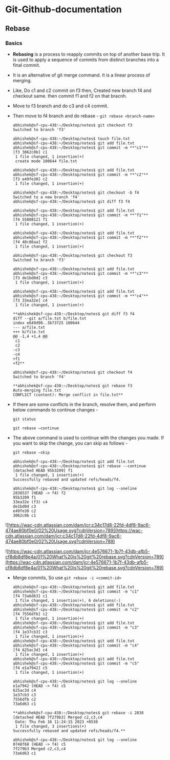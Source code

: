 # Git-Github-documentation
## Rebase

### Basics

- **Rebasing** is a process to reapply commits on top of another base trip. It is used to apply a sequence of commits from distinct branches into a final commit.
- It is an alternative of git merge command. It is a linear process of merging.
- Like, Do c1 and c2 commit on f3 then, Created new branch f4 and checkout same. then commit f1 and f2 on that bracnh.
- Move to f3 branch and do c3 and c4 commit.
- Then move to f4 branch and do rebase - `git rebase <branch-name>`
    
    ```
    abhishek@sf-cpu-438:~/Desktop/notes$ git checkout f3
    Switched to branch 'f3'
    
    abhishek@sf-cpu-438:~/Desktop/notes$ touch file.txt
    abhishek@sf-cpu-438:~/Desktop/notes$ git add file.txt
    abhishek@sf-cpu-438:~/Desktop/notes$ git commit -m **"c1"**
    [f3 3062c0b] c1
     1 file changed, 1 insertion(+)
     create mode 100644 file.txt
    
    abhishek@sf-cpu-438:~/Desktop/notes$ git add file.txt
    abhishek@sf-cpu-438:~/Desktop/notes$ git commit -m **"c2"**
    [f3 e49fe30] c2
     1 file changed, 1 insertion(+)
    
    abhishek@sf-cpu-438:~/Desktop/notes$ git checkout -b f4
    Switched to a new branch 'f4'
    abhishek@sf-cpu-438:~/Desktop/notes$ git diff f3 f4
    
    abhishek@sf-cpu-438:~/Desktop/notes$ git add file.txt
    abhishek@sf-cpu-438:~/Desktop/notes$ git commit -m **"f1"**
    [f4 5580812] f1
     1 file changed, 1 insertion(+)
    
    abhishek@sf-cpu-438:~/Desktop/notes$ git add file.txt
    abhishek@sf-cpu-438:~/Desktop/notes$ git commit -m **"f2"**
    [f4 40c86aa] f2
     1 file changed, 1 insertion(+)
    
    abhishek@sf-cpu-438:~/Desktop/notes$ git checkout f3
    Switched to branch 'f3'
    
    abhishek@sf-cpu-438:~/Desktop/notes$ git add file.txt
    abhishek@sf-cpu-438:~/Desktop/notes$ git commit -m **"c3"**
    [f3 de1bd0d] c3
     1 file changed, 1 insertion(+)
    
    abhishek@sf-cpu-438:~/Desktop/notes$ git add file.txt
    abhishek@sf-cpu-438:~/Desktop/notes$ git commit -m **"c4"**
    [f3 33ea32e] c4
     1 file changed, 1 insertion(+)
    
    **abhishek@sf-cpu-438:~/Desktop/notes$ git diff f3 f4
    diff --git a/file.txt b/file.txt
    index e649d90..3b73725 100644
    --- a/file.txt
    +++ b/file.txt
    @@ -1,4 +1,4 @@
     c1
     c2
    -c3
    -c4
    +f1
    +f2**
    
    abhishek@sf-cpu-438:~/Desktop/notes$ git checkout f4
    Switched to branch 'f4'
    
    **abhishek@sf-cpu-438:~/Desktop/notes$ git rebase f3
    Auto-merging file.txt
    CONFLICT (content): Merge conflict in file.txt**
    ```
    
- If there are some conflicts in the branch, resolve them, and perform below commands to continue changes -
    
    `git status`
    
    `git rebase —continue`
    
- The above command is used to continue with the changes you made. If you want to skip the change, you can skip as follows -
    
    `git rebase —skip`
    
    ```
    abhishek@sf-cpu-438:~/Desktop/notes$ git add file.txt
    abhishek@sf-cpu-438:~/Desktop/notes$ git rebase --continue
    [detached HEAD 95b3209] f1
     1 file changed, 1 insertion(+)
    Successfully rebased and updated refs/heads/f4.
    
    abhishek@sf-cpu-438:~/Desktop/notes$ git log --oneline
    2838537 (HEAD -> f4) f2
    95b3209 f1
    33ea32e (f3) c4
    de1bd0d c3
    e49fe30 c2
    3062c0b c1
    ```
    

![https://wac-cdn.atlassian.com/dam/jcr:c34c17d8-22fd-4df8-9ac6-474ae80bf0e0/02%20Usage.svg?cdnVersion=789](https://wac-cdn.atlassian.com/dam/jcr:c34c17d8-22fd-4df8-9ac6-474ae80bf0e0/02%20Usage.svg?cdnVersion=789)

![https://wac-cdn.atlassian.com/dam/jcr:4e576671-1b7f-43db-afb5-cf8db8df8e4a/01%20What%20is%20git%20rebase.svg?cdnVersion=789](https://wac-cdn.atlassian.com/dam/jcr:4e576671-1b7f-43db-afb5-cf8db8df8e4a/01%20What%20is%20git%20rebase.svg?cdnVersion=789)

- Merge commits, So use `git rebase -i <commit-id>`
    
    ```
    abhishek@sf-cpu-438:~/Desktop/notes$ git add file.txt
    abhishek@sf-cpu-438:~/Desktop/notes$ git commit -m "c1"
    [f4 73a6d63] c1
     1 file changed, 1 insertion(+), 6 deletions(-)
    abhishek@sf-cpu-438:~/Desktop/notes$ git add file.txt
    abhishek@sf-cpu-438:~/Desktop/notes$ git commit -m "c2"
    [f4 7556dfb] c2
     1 file changed, 1 insertion(+)
    abhishek@sf-cpu-438:~/Desktop/notes$ git add file.txt
    abhishek@sf-cpu-438:~/Desktop/notes$ git commit -m "c3"
    [f4 1e37cb3] c3
     1 file changed, 1 insertion(+)
    abhishek@sf-cpu-438:~/Desktop/notes$ git add file.txt
    abhishek@sf-cpu-438:~/Desktop/notes$ git commit -m "c4"
    [f4 625ac3d] c4
     1 file changed, 1 insertion(+)
    abhishek@sf-cpu-438:~/Desktop/notes$ git add file.txt
    abhishek@sf-cpu-438:~/Desktop/notes$ git commit -m "c5"
    [f4 e1a7942] c5
     1 file changed, 1 insertion(+)
    
    abhishek@sf-cpu-438:~/Desktop/notes$ git log --oneline
    e1a7942 (HEAD -> f4) c5
    625ac3d c4
    1e37cb3 c3
    7556dfb c2
    73a6d63 c1
    
    **abhishek@sf-cpu-438:~/Desktop/notes$ git rebase -i 2838
    [detached HEAD 7f279b3] Merged c2,c3,c4
     Date: Thu Feb 16 11:24:15 2023 +0530
     1 file changed, 3 insertions(+)
    Successfully rebased and updated refs/heads/f4.**
    
    abhishek@sf-cpu-438:~/Desktop/notes$ git log --oneline
    0748f68 (HEAD -> f4) c5
    7f279b3 Merged c2,c3,c4
    73a6d63 c1
    ```
    
